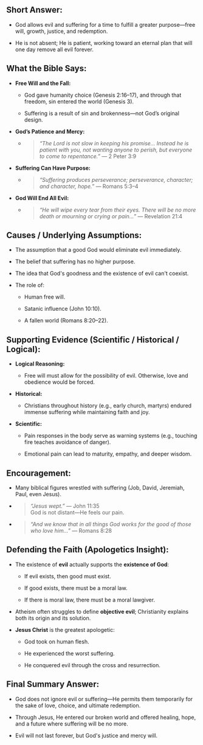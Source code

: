 ## Short Answer:

- God allows evil and suffering for a time to fulfill a greater purpose—free will, growth, justice, and redemption.
    
- He is not absent; He is patient, working toward an eternal plan that will one day remove all evil forever.

## What the Bible Says:

- **Free Will and the Fall:**
    
    - God gave humanity choice (Genesis 2:16–17), and through that freedom, sin entered the world (Genesis 3).
        
    - Suffering is a result of sin and brokenness—not God’s original design.
        
- **God’s Patience and Mercy:**
    
    - > _“The Lord is not slow in keeping his promise… Instead he is patient with you, not wanting anyone to perish, but everyone to come to repentance.”_ — 2 Peter 3:9
        
- **Suffering Can Have Purpose:**
    
    - > _“Suffering produces perseverance; perseverance, character; and character, hope.”_ — Romans 5:3–4
        
- **God Will End All Evil:**
    
    - > _“He will wipe every tear from their eyes. There will be no more death or mourning or crying or pain…”_ — Revelation 21:4

## Causes / Underlying Assumptions:

- The assumption that a good God would eliminate evil immediately.
    
- The belief that suffering has no higher purpose.
    
- The idea that God's goodness and the existence of evil can't coexist.
    
- The role of:
    
    - Human free will.
        
    - Satanic influence (John 10:10).
        
    - A fallen world (Romans 8:20–22).

## Supporting Evidence (Scientific / Historical / Logical):

- **Logical Reasoning:**
    
    - Free will must allow for the possibility of evil. Otherwise, love and obedience would be forced.
        
- **Historical:**
    
    - Christians throughout history (e.g., early church, martyrs) endured immense suffering while maintaining faith and joy.
        
- **Scientific:**
    
    - Pain responses in the body serve as warning systems (e.g., touching fire teaches avoidance of danger).
        
    - Emotional pain can lead to maturity, empathy, and deeper wisdom.

## Encouragement:

- Many biblical figures wrestled with suffering (Job, David, Jeremiah, Paul, even Jesus).
    
- > _“Jesus wept.”_ — John 11:35  
    > God is not distant—He feels our pain.
    
- > _“And we know that in all things God works for the good of those who love him…”_ — Romans 8:28

## Defending the Faith (Apologetics Insight):

- The existence of **evil** actually supports the **existence of God**:
    
    - If evil exists, then good must exist.
        
    - If good exists, there must be a moral law.
        
    - If there is moral law, there must be a moral lawgiver.
        
- Atheism often struggles to define **objective evil**; Christianity explains both its origin and its solution.
    
- **Jesus Christ** is the greatest apologetic:
    
    - God took on human flesh.
        
    - He experienced the worst suffering.
        
    - He conquered evil through the cross and resurrection.

## Final Summary Answer:

- God does not ignore evil or suffering—He permits them temporarily for the sake of love, choice, and ultimate redemption.
    
- Through Jesus, He entered our broken world and offered healing, hope, and a future where suffering will be no more.
    
- Evil will not last forever, but God's justice and mercy will.